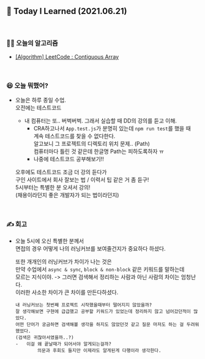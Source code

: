 ## 🚀 Today I Learned (2021.06.21)

<br/>

### **👨‍💻 오늘의 알고리즘**

-   [[Algorithm] LeetCode : Contiguous Array](https://codi-rano.tistory.com/115)

<br/>

### **😆 오늘 뭐했어?**

-   오늘은 하루 종일 수업.  
    오전에는 테스트코드

    -   내 컴퓨터는 또.. 버벅버벅. 그래서 실습할 때 DD의 강의를 듣고 이해.
        -   CRA하고나서 `App.test.js`가 분명히 있는데 `npm run test`를 했을 때  
             계속 테스트코드를 찾을 수 없다한다.  
             알고보니 그 프로젝트의 디렉토리 위치 문제.. (Path)  
             컴퓨터마다 틀린 것 같은데 한글명 Path는 피하도록하자 ㅠ
        -   나중에 테스트코드 공부해보기!!

    오후에도 테스트코드 조금 더 강의 듣다가  
    구인 사이트에서 회사 잘보는 법 / 이력서 팁 같은 거 좀 듣구!  
    5시부터는 특별한 분 오셔서 강의!  
    (채용이라던지 좋은 개발자가 되는 법이라던지)

<br/>

### **✍️ 회고**

-   오늘 5시에 오신 특별한 분께서  
     면접의 경우 어떻게 나의 러닝커브를 보여줄건지가 중요하다 하셨다.

    또한 개개인의 러닝커브가 차이가 나는 것은  
     만약 수업에서 `async & sync`, `block & non-block` 같은 키워드를 말하는데  
     모르는 지식이야. -> 그러면 검색해서 정리하는 사람과 아닌 사람의 차이는 엄청난다.  
     이러한 사소한 차이가 큰 차이를 만든다하셨다.

    ```
    내 러닝커브는 첫번째 프로젝트 시작했을때부터 떨어지지 않았을까?
    잘 생각해보면 구현에 급급했고 공부할 키워드가 있었는데 정리하지 않고 넘어갔던적이 많았다.
    어떤 단어가 궁금하면 검색해볼 생각을 하지도 않았던것 같고 질문 마저도 하는 걸 두려워했었다.
    (검색은 귀찮아서였을까..?)
    -   이걸 왜 끝날때가 되어서야 알게되는걸까?
            의문과 후회도 들지만 이제라도 알게된게 다행이라 생각한다.
    ```

